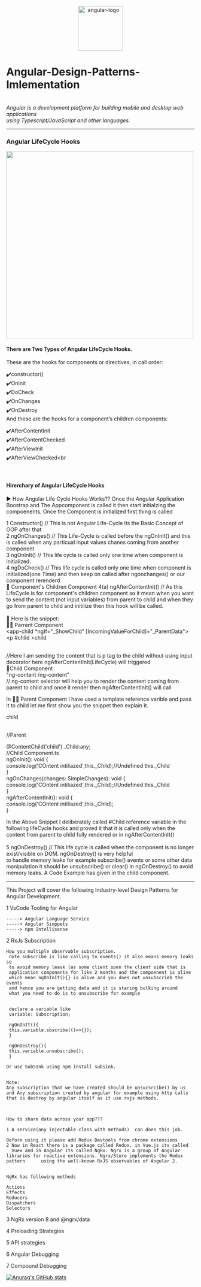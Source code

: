 <p align="center">
  <img src="https://angular.io/assets/images/logos/angular/angular.svg" alt="angular-logo" width="120px" height="120px"/>

  # Angular-Design-Patterns-Imlementation

  <br>
  <i>Angular is a development platform for building mobile and desktop web applications
    <br> using Typescript/JavaScript and other languages.</i>
  <br>
</p>

---

### Angular LifeCycle Hooks
<img src="https://codecraft.tv/courses/angular/components/lifecycle-hooks/images/lifecycle-hooks.png" width="500" height="500">

#### There are Two Types of Angular LifeCycle Hooks.
These are the hooks for components or directives, in call order:<br>

:heavy_check_mark:constructor()<br>
:heavy_check_mark:OnInit<br>
:heavy_check_mark:DoCheck<br>
:heavy_check_mark:OnChanges<br>
:heavy_check_mark:OnDestroy<br>
And these are the hooks for a component’s children components:<br>

:heavy_check_mark:AfterContentInit<br>
:heavy_check_mark:AfterContentChecked<br>
:heavy_check_mark:AfterViewInit<br>
:heavy_check_mark:AfterViewChecked<br

<br>

#### Hirerchary of Angular LifeCycle Hooks
:arrow_forward: How Angular Life Cycle Hooks Works??
Once the Angular Application Boostrap and The Appcomponent is called it then start initialzing the compoenents. Once the Component is initialized first
thing is called 

1 Constructor() // This is not Angular Life-Cycle its the Basic Concept of OOP after that<br>
2 ngOnChanges() // This Life-Cycle is called before the ngOnInIt() and this is called when any particual input values chanes coming from another component<br> 
3 ngOnInIt() // This life cycle is called only one time when component is initialized.<br>
4 ngDoCheck() // This life cycle is called only one time when component is initialized(one Time) and then keep on called after ngonchanges() or our component rerenderd<br>
:child: Component's Children Component 4(a) ngAfterContentInit() // As this LifeCycle is for component's children component so it mean when you want to send the content (not input variables) from parent to child and when they go from parent to child and initilize then this hook will be called.<br><br>
:key: Here is the snippet: <br>
:white_haired_man: Parrent Component<br>
<app-child *ngIf="_ShowChild" [IncomingValueForChild]="_ParentData"><br>
    <p #child >child</p><br> //Here I am sending the content that is p tag to the child without using input decorator here ngAfterContentInIt(LifeCycle) will triggered
</app-child><br>
:baby:Child Component<br>
"ng-content /ng-content"<br> // ng-content selector will help you to render the content coming from parent to child and once it render then ngAfterContentInIt() will call<br>

In :white_haired_man: Parent Component I have used a template reference varible and pass it to child let me first show you the snippet then explain it.<br>
<p #child >child</p><br> //Parent

@ContentChild('child') _Child:any;<br> //Child Component.ts<br>
ngOnInit(): void {<br>
    console.log('COntent intiliazed',this._Child);//Undefined this._Child <br>
    }<br>
    ngOnChanges(changes: SimpleChanges): void { <br>
    console.log('COntent intiliazed',this._Child);//Undefined this._Child <br>
    }<br>
    ngAfterContentInit(): void {<br>
      console.log('COntent intiliazed',this._Child);<br>
  }<br>
  
  In the Above Snippet I deliberately called #Child reference variable in the following lifeCycle hooks and proved it that it is called only when the content from parent to child fully rendered or in ngAfterContentInIt()<br>
<br>
5 ngOnDestroy() // This life cycle is called when the component is no longer exist/visible on DOM. ngOnDestroy() is very helpful<br>
to handle memory leaks for example subscribe() events or some other data manipulation it should be unsubscribe() or clear() in ngOnDestroy() to avoid<br>
memory leaks. A Code Example has given in the child component. 

---

This Project will cover the following Industry-level Design Patterns for Angular Development.

1 VsCode Tooling for Angular

	-----> Angular Language Service
	-----> Angular Sinppets
	-----> npm Intellisense


2 RxJs Subscription

	How you multiple observable subscription.
	 note subscribe is like calling to events() it also means memory leaks so
	 to avoid memory leask (as some client open the client side that is
	 application components for like 2 months and the compoenent is alive
	 which mean ngOnInIt(){} is alive and you does not unsubscrieb the events
	 and hence you are getting data and it is staring bulking around
	 what you need to do is to unsubscribe for example
	 
	 
	 declare a variable like
	 variable: Subscription;
	 
	 ngOnInIt(){
	 this.variable.sbscribe(()=>{});
	 }
	 
	 ngOnDestroy(){
	 this.variable.unsubscribe();
	 }

	Or use SubSInk using npm install subsink.
	
	
	Note:
	Any subscription that we have created should be unsucsrcibe() by us
	and Any subscription created by angular for example using http calls
	that is destroy by angular itself as it use rxjs methods.
	
	
	
	How to share data across your app???
	
	1 A service(any injectable class with methods)  can does this job.
	
	Before using it please add Redux Devtools from chrome extensions
	2 Now in React there is a package called Redux, in Vue.js its called
	  Vuex and in Angular its called NgRx. Ngrx is a group of Angular 		libraries for reactive extensions. Ngrx/Store implements the Redux pattern 		using the well-known RxJS observables of Angular 2.
	  
	  
	NgRx has following methods
	
	Actions
	Effects
	Reducers
	Dispatchers
	Selectors
	
3 NgRx version 8 and @ngrx/data





4 Preloading Strategies




5 API strategies





6 Angular Debugging





7 Compound Debugging


[![Anurag's GitHub stats](https://github-readme-stats.vercel.app/api?username=fazi1live)](https://github.com/fazi1live/github-readme-stats)
